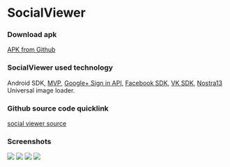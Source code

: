 # SocialViewer
### Download apk
[APK from Github](https://github.com/SergeyBurlaka/SocialViewer/blob/master/APK/SocialViewer.apk)  

### SocialViewer used technology 
Android SDK, [MVP](https://github.com/konmik/konmik.github.io/wiki/Introduction-to-Model-View-Presenter-on-Android), [Google+ Sign in API](https://developers.google.com/+/web/signin/), [Facebook SDK](https://developers.facebook.com/docs/android/), [VK SDK](https://vk.com/dev/SDK), [Nostra13](https://github.com/nostra13/Android-Universal-Image-Loader) Universal image loader. 

### Github source code quicklink
[social viewer source](https://github.com/SergeyBurlaka/Android-MVP-FacebookSDK-Google-API-SocialViewer-App/tree/master/app/src/main/java/com/test/gotovjet/burlaka/socialviewer)

### Screenshots

<img src="https://github.com/SergeyBurlaka/SocialViewer/blob/master/IMG/Screenshot_2016-08-30-13-54-33.jpg" >
<img src="https://github.com/SergeyBurlaka/SocialViewer/blob/master/IMG/Screenshot_2016-08-30-14-29-44.png" >
<img src="https://github.com/SergeyBurlaka/SocialViewer/blob/master/IMG/Screenshot_2016-08-30-13-54-49.jpg">
<img src="https://github.com/SergeyBurlaka/SocialViewer/blob/master/IMG/Screenshot_2016-08-30-13-54-44.jpg">
